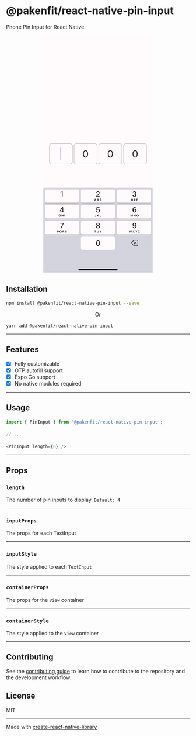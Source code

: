 # @pakenfit/react-native-pin-input

Phone Pin Input for React Native.

<p align='center'>
  <img src='./assets/demo.gif' width="300">
</p>


## Installation

```sh
npm install @pakenfit/react-native-pin-input --save
```

<p align="center">Or</p>

```sh
yarn add @pakenfit/react-native-pin-input
```
---


## Features

- [X] Fully customizable
- [X] OTP autofill support
- [X] Expo Go support
- [X] No native modules required

---

## Usage

```js
import { PinInput } from '@pakenfit/react-native-pin-input';

// ...

<PinInput length={6} />
```
---
## Props

### `length`
The number of pin inputs to display. `Default: 4`

---


### `inputProps`
The props for each TextInput

---


### `inputStyle`
The style applied to each `TextInput`

---


### `containerProps`
The props for the `View` container

---


### `containerStyle`
The style applied to the `View` container

---


## Contributing

See the [contributing guide](CONTRIBUTING.md) to learn how to contribute to the repository and the development workflow.

## License

MIT

---

Made with [create-react-native-library](https://github.com/callstack/react-native-builder-bob)
